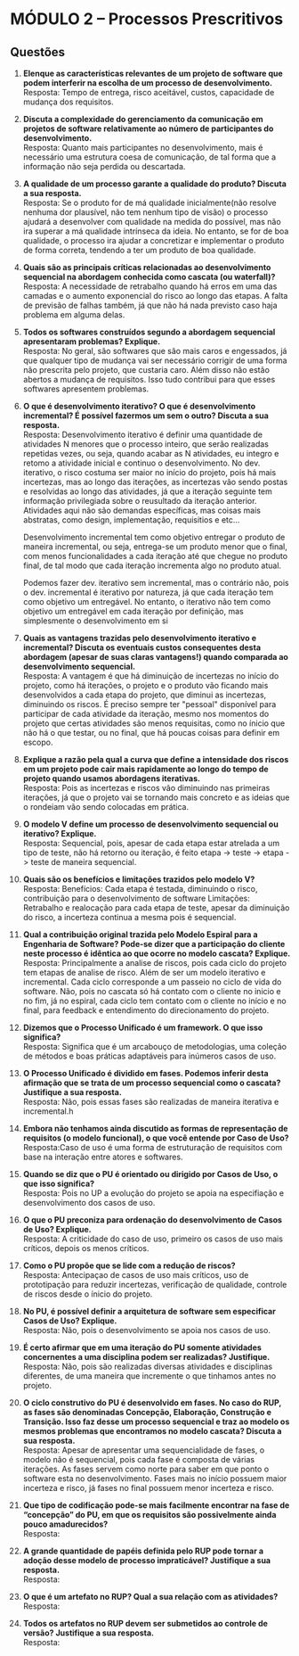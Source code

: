 # MÓDULO 2 – Processos Prescritivos

## Questões

1. **Elenque as características relevantes de um projeto de software que podem interferir na escolha de um processo de desenvolvimento.**  
   Resposta: Tempo de entrega, risco aceitável, custos, capacidade de mudança dos requisitos. 

2. **Discuta a complexidade do gerenciamento da comunicação em projetos de software relativamente ao número de participantes do desenvolvimento.**  
   Resposta: Quanto mais participantes no desenvolvimento, mais é necessário uma estrutura coesa de comunicação, de tal forma que a informação não seja perdida ou descartada. 

3. **A qualidade de um processo garante a qualidade do produto? Discuta a sua resposta.**  
   Resposta: Se o produto for de má qualidade inicialmente(não resolve nenhuma dor plausível, não tem nenhum tipo de visão) o processo ajudará a desenvolver com qualidade na medida do possível, mas não ira superar a má qualidade intrínseca da ideia. No entanto, se for de boa qualidade, o processo ira ajudar a concretizar e implementar o produto de forma correta, tendendo a ter um produto de boa qualidade.

4. **Quais são as principais críticas relacionadas ao desenvolvimento sequencial na abordagem conhecida como cascata (ou waterfall)?**  
   Resposta: A necessidade de retrabalho quando há erros em uma das camadas e o aumento exponencial do risco ao longo das etapas. A falta de previsão de falhas também, já que não há nada previsto caso haja problema em alguma delas.

5. **Todos os softwares construídos segundo a abordagem sequencial apresentaram problemas? Explique.**  
   Resposta: No geral, são softwares que são mais caros e engessados, já que qualquer tipo de mudança vai ser necessário corrigir de uma forma não prescrita pelo projeto, que custaria caro. Além disso não estão abertos a mudança de requisitos. Isso tudo contribui para que esses softwares apresentem problemas. 

6. **O que é desenvolvimento iterativo? O que é desenvolvimento incremental? É possível fazermos um sem o outro? Discuta a sua resposta.**  
   Resposta: Desenvolvimento iterativo é definir uma quantidade de atividades N menores que o processo inteiro, que serão realizadas repetidas vezes, ou seja, quando acabar as N atividades, eu integro e retomo a atividade inicial e continuo o desenvolvimento. No dev. iterativo, o risco costuma ser maior no início do projeto, pois há mais incertezas, mas ao longo das iterações, as incertezas vão sendo postas e resolvidas ao longo das atividades, já que a iteração seguinte tem informação privilegiada sobre o reusultado da iteração anterior. Atividades aqui não são demandas específicas, mas coisas mais abstratas, como design, implementação, requisitios e etc...

   Desenvolvimento incremental tem como objetivo entregar o produto de maneira incremental, ou seja, entrega-se um produto menor que o final, com menos funcionalidades a cada iteração até que chegue no produto final, de tal modo que cada iteração incrementa algo no produto atual.

   Podemos fazer dev. iterativo sem incremental, mas o contrário não, pois o dev. incremental é iterativo por natureza, já que cada iteração tem como objetivo um entregável. No entanto, o iterativo não tem como objetivo um entregável em cada iteração por definição, mas simplesmente o desenvolvimento em si

7. **Quais as vantagens trazidas pelo desenvolvimento iterativo e incremental? Discuta os eventuais custos consequentes desta abordagem (apesar de suas claras vantagens!) quando comparada ao desenvolvimento sequencial.**  
   Resposta: A vantagem é que há diminuição de incertezas no início do projeto, como há iterações, o projeto e o produto vão ficando mais desenvolvidos a cada etapa do projeto, que diminui as incertezas, diminuindo os riscos. É preciso sempre ter "pessoal" disponível para participar de cada atividade da iteração, mesmo nos momentos do projeto que certas atividades são menos requisitas, como no ínicio que não há o que testar, ou no final, que há poucas coisas para definir em escopo.

8. **Explique a razão pela qual a curva que define a intensidade dos riscos em um projeto pode cair mais rapidamente ao longo do tempo de projeto quando usamos abordagens iterativas.**  
   Resposta: Pois as incertezas e riscos vão diminuindo nas primeiras iterações, já que o projeto vai se tornando mais concreto e as ideias que o rondeiam vão sendo colocadas em prática. 

9. **O modelo V define um processo de desenvolvimento sequencial ou iterativo? Explique.**  
   Resposta: Sequencial, pois, apesar de cada etapa estar atrelada a um tipo de teste, não há retorno ou iteração, é feito etapa -> teste -> etapa -> teste de maneira sequencial.

10. **Quais são os benefícios e limitações trazidos pelo modelo V?**  
    Resposta: Benefícios: Cada etapa é testada, diminuindo o risco, contribuição para o desenvolvimento de software
    Limitações: Retrabalho e realocação para cada etapa de teste, apesar da diminuição do risco, a incerteza continua a mesma pois é sequencial.

11. **Qual a contribuição original trazida pelo Modelo Espiral para a Engenharia de Software? Pode-se dizer que a participação do cliente neste processo é idêntica ao que ocorre no modelo cascata? Explique.**  
    Resposta: Principalmente a analise de riscos, pois cada ciclo do projeto tem etapas de analise de risco. Além de ser um modelo iterativo e incremental. Cada ciclo corresponde a um passeio no ciclo de vida do software. Não, pois no cascata só há contato com o cliente no inicio e no fim, já no espiral, cada ciclo tem contato com o cliente no início e no final, para feedback e entendimento do direcionamento do projeto.

12. **Dizemos que o Processo Unificado é um framework. O que isso significa?**  
    Resposta: Significa que é um arcabouço de metodologias, uma coleção de métodos e  boas práticas adaptáveis para inúmeros casos de uso.

13. **O Processo Unificado é dividido em fases. Podemos inferir desta afirmação que se trata de um processo sequencial como o cascata? Justifique a sua resposta.**  
    Resposta: Não, pois essas fases são realizadas de maneira iterativa e incremental.h

14. **Embora não tenhamos ainda discutido as formas de representação de requisitos (o modelo funcional), o que você entende por Caso de Uso?**  
    Resposta:Caso de uso é uma forma de estruturação de requisitos com base na interação entre atores e softwares.

15. **Quando se diz que o PU é orientado ou dirigido por Casos de Uso, o que isso significa?**  
    Resposta: Pois no UP a evolução do projeto se apoia na especifiação e desenvolvimento dos casos de uso. 

16. **O que o PU preconiza para ordenação do desenvolvimento de Casos de Uso? Explique.**  
    Resposta: A criticidade do caso de uso, primeiro os casos de uso mais críticos, depois os menos críticos.

17. **Como o PU propõe que se lide com a redução de riscos?**  
    Resposta: Antecipaçao de casos de uso mais críticos, uso de prototipação para reduzir incertezas, verificação de qualidade, controle de riscos desde o ínicio do projeto.

18. **No PU, é possível definir a arquitetura de software sem especificar Casos de Uso? Explique.**  
    Resposta: Não, pois o desenvolvimento se apoia nos casos de uso.

19. **É certo afirmar que em uma iteração do PU somente atividades concernentes a uma disciplina podem ser realizadas? Justifique.**  
    Resposta: Não, pois são realizadas diversas atividades e disciplinas diferentes, de uma maneira que incremente o que tinhamos antes no projeto.

20. **O ciclo construtivo do PU é desenvolvido em fases. No caso do RUP, as fases são denominadas Concepção, Elaboração, Construção e Transição. Isso faz desse um processo sequencial e traz ao modelo os mesmos problemas que encontramos no modelo cascata? Discuta a sua resposta.**  
    Resposta: Apesar de apresentar uma sequencialidade de fases, o modelo não é sequencial, pois cada fase é composta de várias iterações. As fases servem como norte para saber em que ponto o software esta no desenvolvimento. Fases mais no início possuem maior incerteza e risco, já fases no final possuem menor incerteza e risco.

21. **Que tipo de codificação pode-se mais facilmente encontrar na fase de “concepção” do PU, em que os requisitos são possivelmente ainda pouco amadurecidos?**  
    Resposta:

22. **A grande quantidade de papéis definida pelo RUP pode tornar a adoção desse modelo de processo impraticável? Justifique a sua resposta.**  
    Resposta:

23. **O que é um artefato no RUP? Qual a sua relação com as atividades?**  
    Resposta:

24. **Todos os artefatos no RUP devem ser submetidos ao controle de versão? Justifique a sua resposta.**  
    Resposta:
